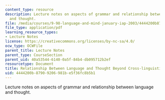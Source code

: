 ```yaml
---
content_type: resource
description: Lecture notes on aspects of grammar and relationship between language
  and thought.
file: /media/courses/9-98-language-and-mind-january-iap-2003/4444200b87909206981be5f36fc8b5b1_lecture_note_4.pdf
file_type: application/pdf
learning_resource_types:
- Lecture Notes
license: https://creativecommons.org/licenses/by-nc-sa/4.0/
ocw_type: OCWFile
parent_title: Lecture Notes
parent_type: CourseSection
parent_uid: 40a53544-6140-0a5f-84b4-db095712b2ef
resourcetype: Document
title: Relationship Between Language and Thought Beyond Cross-linguistic Differences
uid: 4444200b-8790-9206-981b-e5f36fc8b5b1
---
```

Lecture notes on aspects of grammar and relationship between language and thought.